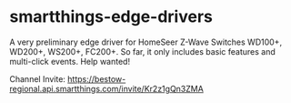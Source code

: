 # smartthings-edge-drivers

A very preliminary edge driver for HomeSeer Z-Wave Switches WD100+, WD200+, WS200+, FC200+.
So far, it only includes basic features and multi-click events.
Help wanted!

Channel Invite:
https://bestow-regional.api.smartthings.com/invite/Kr2z1gQn3ZMA
